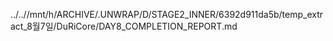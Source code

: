 ../..//mnt/h/ARCHIVE/.UNWRAP/D/STAGE2_INNER/6392d911da5b/temp_extract_8월7일/DuRiCore/DAY8_COMPLETION_REPORT.md